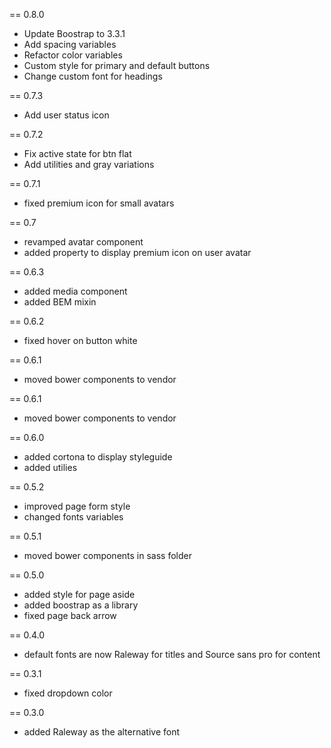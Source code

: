 == 0.8.0
  * Update Boostrap to 3.3.1
  * Add spacing variables
  * Refactor color variables
  * Custom style for primary and default buttons
  * Change custom font for headings

== 0.7.3
  * Add user status icon

== 0.7.2
  * Fix active state for btn flat
  * Add utilities and gray variations

== 0.7.1
  * fixed premium icon for small avatars

== 0.7
  * revamped avatar component
  * added property to display premium icon on user avatar

== 0.6.3
  * added media component
  * added BEM mixin

== 0.6.2
  * fixed hover on button white

== 0.6.1
  * moved bower components to vendor

== 0.6.1
  * moved bower components to vendor

== 0.6.0
  * added cortona to display styleguide
  * added utilies

== 0.5.2
  * improved page form style
  * changed fonts variables

== 0.5.1
  * moved bower components in sass folder

== 0.5.0
  * added style for page aside
  * added boostrap as a library
  * fixed page back arrow

== 0.4.0
  * default fonts are now Raleway for titles and Source sans pro for content

== 0.3.1
  * fixed dropdown color

== 0.3.0
  * added Raleway as the alternative font

